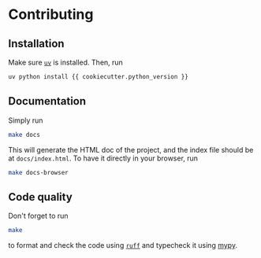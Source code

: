 # Contributing

## Installation

Make sure [`uv`](https://docs.astral.sh/uv/) is installed. Then, run

```sh
uv python install {{ cookiecutter.python_version }}
```

## Documentation

Simply run

```sh
make docs
```

This will generate the HTML doc of the project, and the index file should be at
`docs/index.html`. To have it directly in your browser, run

```sh
make docs-browser
```

## Code quality

Don't forget to run

```sh
make
```

to format and check the code using [`ruff`](https://docs.astral.sh/ruff/) and
typecheck it using [mypy](http://mypy-lang.org/).
